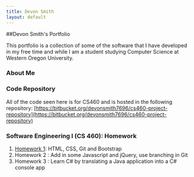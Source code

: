 ```yaml
---
title: Devon Smith
layout: default
---
```


##Devon Smith's Portfolio

This portfolio is a collection of some of the software that I have developed in my free time and while I am a student studying Computer Science at Western Oregon University.

### About Me


### Code Repository
All of the code seen here is for CS460 and is hosted in the following repository: [https://bitbucket.org/devonsmith7696/cs460-project-repository](https://bitbucket.org/devonsmith7696/cs460-project-repository)

### Software Engineering I (CS 460): Homework

1. [Homework 1](cs460/hw1): HTML, CSS, Git and Bootstrap
2. Homework 2 : Add in some Javascript and jQuery, use branching in Git
3. Homework 3 : Learn C# by translating a Java application into a C# console app

